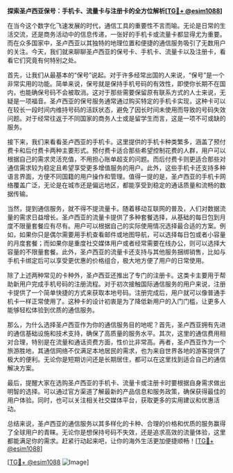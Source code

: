 **探索圣卢西亚保号：手机卡、流量卡与注册卡的全方位解析[[TG💪+ @esim1088](https://t.me/s/esim1088)]**

在当今这个数字化飞速发展的时代，通信工具的重要性不言而喻。无论是日常的生活交流，还是商务活动中的信息传递，一张好的手机卡或流量卡都显得尤为重要。而在众多国家中，圣卢西亚以其独特的地理位置和便捷的通信服务吸引了无数用户的关注。今天，我们就来聊聊圣卢西亚的保号卡、手机卡、流量卡以及注册卡，看看它们究竟有何特别之处。

首先，让我们从最基本的“保号”说起。对于许多经常出国的人来说，“保号”是一个非常实用的功能。简单来说，保号就是保持手机号码的有效性，即使你长期不在国内，也能确保号码不会被取消。这对于那些需要保留原有联系方式的人士来说，无疑是一项福音。圣卢西亚的保号服务通常通过购买特定的手机卡实现，这种卡可以在较长一段时间内维持号码的活跃状态，避免了因长时间未使用而导致的号码失效问题。对于经常往返于不同国家的商务人士或是留学生而言，这是一项不可或缺的服务。

接下来，我们来看看圣卢西亚的手机卡。这里提供的手机卡种类繁多，涵盖了预付费卡和后付费卡两种主要形式。预付费卡适合那些希望控制花费的人群，用户可以根据自己的需求灵活充值，不用担心账单超支的问题。而后付费卡则更适合那些对通信需求较为稳定且希望享受更多增值服务的用户。此外，这些手机卡还支持多种语言界面，方便不同国籍的用户操作和管理。值得一提的是，圣卢西亚的手机卡网络覆盖广泛，无论是在城市还是偏远地区，都能享受到稳定的通话质量和流畅的数据传输。

当然，提到通信服务，就不得不提流量卡。随着移动互联网的普及，人们对数据流量的需求日益增长。圣卢西亚的流量卡提供了多种套餐选择，从基础的每日包到月度不限量套餐应有尽有。用户可以根据自己的实际使用情况选择最合适的方案。例如，如果你只是偶尔需要用手机查看邮件或地图导航，可以选择每日包或者小容量的月度套餐；而如果你是重度社交媒体用户或者经常需要在线办公，则可以选择大容量的不限量套餐。此外，圣卢西亚的流量卡还支持与其他服务捆绑销售，比如与手机卡绑定后可以享受更优惠的价格组合，极大地方便了用户的日常使用。

除了上述两种常见的卡种外，圣卢西亚还推出了专门的注册卡。这类卡主要用于帮助新用户完成手机号码的注册流程。对于初次接触国际通信服务的用户来说，注册卡提供了一个简单快捷的方式来获取本地号码。注册完成后，用户就可以像普通手机卡一样正常使用了。这种卡的设计初衷是为了降低新用户的入门门槛，让更多人能够轻松体验到优质的通信服务。

那么，为什么选择圣卢西亚作为你的通信服务目的地呢？首先，圣卢西亚拥有先进的通信基础设施和技术支持，确保了高质量的服务水平。其次，这里的通信费用相对合理，特别是在流量和通话资费方面，性价比非常高。再者，圣卢西亚作为一个旅游胜地，其通信网络不仅满足本地居民的需求，也为来自世界各地的游客提供了极大的便利。无论你是短期访问还是长期居住，都可以在这里找到适合自己的通信解决方案。

最后，提醒大家在选购圣卢西亚的手机卡、流量卡或注册卡时要根据自身需求做出明智的选择。可以通过官方渠道了解最新的产品信息和服务政策，确保获得最佳的用户体验。同时，也可以关注相关社交媒体平台，获取更多的实用建议和优惠活动。

总结来说，圣卢西亚的通信服务以其多样化的卡种、合理的价格和优质的服务赢得了全球用户的青睐。无论你是想保持号码不失效，还是追求高效的流量体验，这里都能满足你的需求。赶紧行动起来吧，让你的海外生活更加便捷顺畅！[[TG💪+ @esim1088](https://t.me/s/esim1088)]

[[TG💪+ @esim1088](https://t.me/s/esim1088) ![Image](https://i.postimg.cc/4NQfJmqS/Snipaste-2025-05-13-00-14-12.png)]